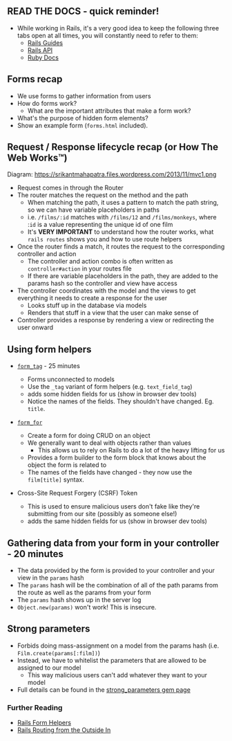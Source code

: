 ## READ THE DOCS - quick reminder!
- While working in Rails, it's a very good idea to keep the following three tabs open at all times, you will constantly need to refer to them:
  - [Rails Guides](http://guides.rubyonrails.org)
  - [Rails API](http://api.rubyonrails.org)
  - [Ruby Docs](http://ruby-doc.org)


## Forms recap

- We use forms to gather information from users
- How do forms work?
  - What are the important attributes that make a form work?
- What's the purpose of hidden form elements?
- Show an example form (`forms.html` included).


## Request / Response lifecycle recap (or How The Web Works™)

Diagram: https://srikantmahapatra.files.wordpress.com/2013/11/mvc1.png
- Request comes in through the Router
- The router matches the request on the method and the path
  - When matching the path, it uses a pattern to match the path string, so we can have variable placeholders in paths
  - i.e. `/films/:id` matches with `/films/12` and `/films/monkeys`, where :`id` is a value representing the unique id of one film
  - It's **VERY IMPORTANT** to understand how the router works, what `rails routes` shows you and how to use route helpers
- Once the router finds a match, it routes the request to the corresponding controller and action
  - The controller and action combo is often written as `controller#action` in your routes file
  - If there are variable placeholders in the path, they are added to the params hash so the controller and view have access
- The controller coordinates with the model and the views to get everything it needs to create a response for the user
  - Looks stuff up in the database via models
  - Renders that stuff in a view that the user can make sense of
- Controller provides a response by rendering a view or redirecting the user onward


## Using form helpers
- [`form_tag`](http://api.rubyonrails.org/classes/ActionView/Helpers/FormTagHelper.html#method-i-form_tag) - 25 minutes
  - Forms unconnected to models
  - Use the `_tag` variant of form helpers (e.g. `text_field_tag`)
  - adds some hidden fields for us (show in browser dev tools)
  - Notice the names of the fields. They shouldn't have changed. Eg. `title`.

- [`form_for`](http://api.rubyonrails.org/classes/ActionView/Helpers/FormHelper.html#method-i-form_for)
  - Create a form for doing CRUD on an object
  - We generally want to deal with objects rather than values
    - This allows us to rely on Rails to do a lot of the heavy lifting for us
  - Provides a form builder to the form block that knows about the object the form is related to
  - The names of the fields have changed - they now use the `film[title]` syntax.
- Cross-Site Request Forgery (CSRF) Token
  - This is used to ensure malicious users don't fake like they're submitting from our site (possibly as someone else!)
  - adds the same hidden fields for us (show in browser dev tools)


## Gathering data from your form in your controller - 20 minutes

- The data provided by the form is provided to your controller and your view in the `params` hash
- The `params` hash will be the combination of all of the path params from the route as well as the params from your form
- The `params` hash shows up in the server log
- `Object.new(params)` won't work! This is insecure.


## Strong parameters

- Forbids doing mass-assignment on a model from the params hash (i.e. `Film.create(params[:film])`)
- Instead, we have to whitelist the parameters that are allowed to be assigned to our model
  - This way malicious users can't add whatever they want to your model
- Full details can be found in the [strong_parameters gem page](https://github.com/rails/strong_parameters)


### Further Reading

- [Rails Form Helpers](http://guides.rubyonrails.org/form_helpers.html)
- [Rails Routing from the Outside In](http://guides.rubyonrails.org/routing.html)
